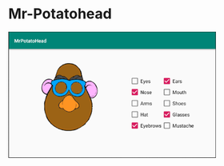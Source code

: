 # Mr-Potatohead

![Mr-Potatohead_screenshot](https://github.com/BramAkkerman/Mr-Potatohead/blob/master/doc/Mr%20PotatoHead.png)
